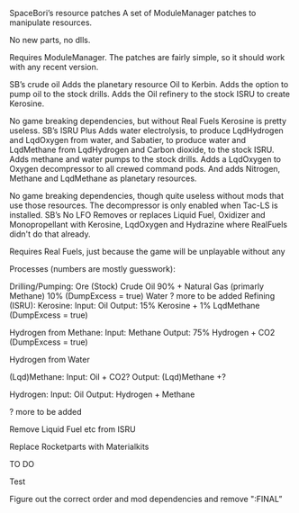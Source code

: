 SpaceBori’s resource patches
A set of ModuleManager patches to manipulate resources.

No new parts, no dlls.

Requires ModuleManager. The patches are fairly simple, so it should work with any recent version.

SB’s crude oil
Adds the planetary resource Oil to Kerbin. 
Adds the option to pump oil to the stock drills.
Adds the Oil refinery to the stock ISRU to create Kerosine.

No game breaking dependencies, but without Real Fuels Kerosine is pretty useless.
SB’s ISRU Plus
Adds water electrolysis, to produce LqdHydrogen and LqdOxygen from water, and Sabatier, to produce water and LqdMethane from LqdHydrogen and Carbon dioxide, to the stock ISRU.
Adds methane and water pumps to the stock drills.
Adds a LqdOxygen to Oxygen decompressor to all crewed command pods.
And adds Nitrogen, Methane and LqdMethane as planetary resources.

No game breaking dependencies, though quite useless without mods that use those resources. 
The decompressor is only enabled when Tac-LS is installed.
SB’s No LFO
Removes or replaces Liquid Fuel, Oxidizer and Monopropellant with Kerosine, LqdOxygen and Hydrazine where RealFuels didn't do that already.

Requires Real Fuels, just because the game will be unplayable without any 




Processes (numbers are mostly guesswork):

Drilling/Pumping:
Ore (Stock)
Crude Oil 90% + Natural Gas (primarly Methane) 10% (DumpExcess = true)
Water
? more to be added
Refining (ISRU):
Kerosine: Input: Oil Output: 15% Kerosine + 1% LqdMethane (DumpExcess = true)

Hydrogen from Methane: Input: Methane Output: 75% Hydrogen + CO2 (DumpExcess = true)

Hydrogen from Water

(Lqd)Methane: Input: Oil + CO2? Output: (Lqd)Methane +?

Hydrogen: Input: Oil Output: Hydrogen + Methane

? more to be added

Remove Liquid Fuel etc from ISRU

Replace Rocketparts with Materialkits

TO DO

Test

Figure out the correct order and mod dependencies and remove ":FINAL”